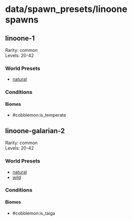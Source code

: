 # data/spawn_presets/linoone spawns  
  
## linoone-1  
Rarity: common  
Levels: 20-42  
  
### World Presets  
* [natural](/data/world_presets/natural.md)  
  
### Conditions  
  
#### Biomes  
  * #cobblemon:is_temperate
  
  
## linoone-galarian-2  
Rarity: common  
Levels: 20-42  
  
### World Presets  
* [natural](/data/world_presets/natural.md)  
* [wild](/data/world_presets/wild.md)  
  
### Conditions  
  
#### Biomes  
  * #cobblemon:is_taiga
  
